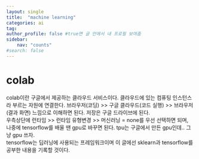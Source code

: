 ```yaml
---
layout: single
title:  "machine learning"
categories: ai
tag: 
author_profile: false #true면 글 안에서 내 프로필 보여줌
sidebar:
    nav: "counts"
#search: false
---
```


# colab

colab이란 구글에서 제공하는 클라우드 서비스이다. 클라우드에 있는 컴퓨팅 인스턴스라 부르는 자원에 연결한다. 
브라우저(코딩) >> 구글 클라우드(코드 실행) >> 브라우저 (결과 화면) 느낌으로 이해하면 된다. 저장은 구글 드라이브에 된다.   
우측상단에 런타임 >> 런타임 유형변경 >> 머신러닝 = none를 우선 선택하면 되며, 나중에 tensorflow를 배울 땐 gpu로 바꾸면 된다. 
tpu는 구글에서 만든 gpu인데.. 그냥 gpu 쓰자.   
tensorflow는 딥러닝에 사용되는 프레임워크이며 이 글에선 sklearn과 tensorflow를 공부한 내용을 기록할 것이다. 




